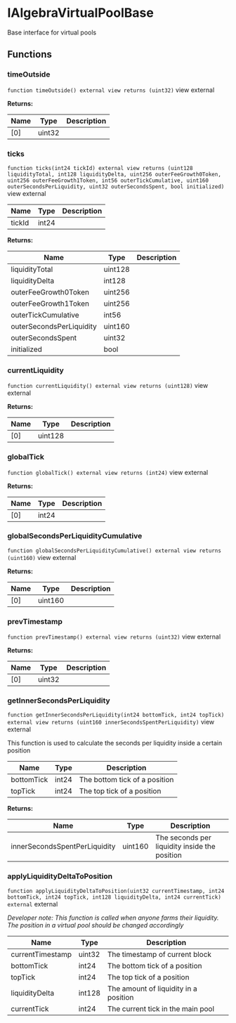

# IAlgebraVirtualPoolBase


Base interface for virtual pools







## Functions
### timeOutside


`function timeOutside() external view returns (uint32)` view external






**Returns:**

| Name | Type | Description |
| ---- | ---- | ----------- |
| [0] | uint32 |  |

### ticks


`function ticks(int24 tickId) external view returns (uint128 liquidityTotal, int128 liquidityDelta, uint256 outerFeeGrowth0Token, uint256 outerFeeGrowth1Token, int56 outerTickCumulative, uint160 outerSecondsPerLiquidity, uint32 outerSecondsSpent, bool initialized)` view external





| Name | Type | Description |
| ---- | ---- | ----------- |
| tickId | int24 |  |

**Returns:**

| Name | Type | Description |
| ---- | ---- | ----------- |
| liquidityTotal | uint128 |  |
| liquidityDelta | int128 |  |
| outerFeeGrowth0Token | uint256 |  |
| outerFeeGrowth1Token | uint256 |  |
| outerTickCumulative | int56 |  |
| outerSecondsPerLiquidity | uint160 |  |
| outerSecondsSpent | uint32 |  |
| initialized | bool |  |

### currentLiquidity


`function currentLiquidity() external view returns (uint128)` view external






**Returns:**

| Name | Type | Description |
| ---- | ---- | ----------- |
| [0] | uint128 |  |

### globalTick


`function globalTick() external view returns (int24)` view external






**Returns:**

| Name | Type | Description |
| ---- | ---- | ----------- |
| [0] | int24 |  |

### globalSecondsPerLiquidityCumulative


`function globalSecondsPerLiquidityCumulative() external view returns (uint160)` view external






**Returns:**

| Name | Type | Description |
| ---- | ---- | ----------- |
| [0] | uint160 |  |

### prevTimestamp


`function prevTimestamp() external view returns (uint32)` view external






**Returns:**

| Name | Type | Description |
| ---- | ---- | ----------- |
| [0] | uint32 |  |

### getInnerSecondsPerLiquidity


`function getInnerSecondsPerLiquidity(int24 bottomTick, int24 topTick) external view returns (uint160 innerSecondsSpentPerLiquidity)` view external

This function is used to calculate the seconds per liquidity inside a certain position



| Name | Type | Description |
| ---- | ---- | ----------- |
| bottomTick | int24 | The bottom tick of a position |
| topTick | int24 | The top tick of a position |

**Returns:**

| Name | Type | Description |
| ---- | ---- | ----------- |
| innerSecondsSpentPerLiquidity | uint160 | The seconds per liquidity inside the position |

### applyLiquidityDeltaToPosition


`function applyLiquidityDeltaToPosition(uint32 currentTimestamp, int24 bottomTick, int24 topTick, int128 liquidityDelta, int24 currentTick) external`  external


*Developer note: This function is called when anyone farms their liquidity. The position in a virtual pool
should be changed accordingly*



| Name | Type | Description |
| ---- | ---- | ----------- |
| currentTimestamp | uint32 | The timestamp of current block |
| bottomTick | int24 | The bottom tick of a position |
| topTick | int24 | The top tick of a position |
| liquidityDelta | int128 | The amount of liquidity in a position |
| currentTick | int24 | The current tick in the main pool |





